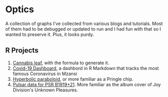 # Optics
A collection of graphs I've collected from various blogs and tutorials. Most of them had to be debugged or updated to run and I had fun with that so I wanted to preserve it. Plus, it looks purdy.

## R Projects
1. [Cannabis leaf](https://github.com/DevilEars/Optics/tree/master/R_Projects/Cannabis), with the formula to generate it.
1. [Covid-19 Dashboard](https://rpubs.com/devilears/covid-19-mzansi), a dashbord in R Markdown that tracks the most famous Coronavirus in Mzansi	
1. [Hyperbolic paraboloid](https://github.com/DevilEars/Optics/tree/master/R_Projects/Pringle), or more familiar as a Pringle chip.
1. [Pulsar data for PSR B1919+21](https://github.com/DevilEars/Optics/tree/master/R_Projects/Pulsar). More familiar as the album cover of Joy Division's Unknown Pleasures.
